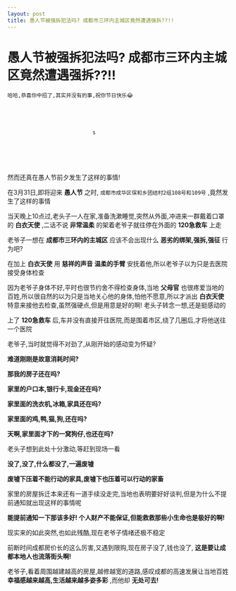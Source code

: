 ```yaml
---
layout: post
title: 愚人节被强拆犯法吗? 成都市三环内主城区竟然遭遇强拆??!!
---
```


# 愚人节被强拆犯法吗? 成都市三环内主城区竟然遭遇强拆??!!

`哈哈,恭喜你中招了,其实并没有的事,祝你节日快乐😂`

 ```                       
                            
                            
                            
                            
                            s
                            
                            
                            
 
 
 
 ```								 
 								 
然而还真在愚人节前夕发生了这样的事情!

在3月31日,即将迎来 **愚人节** 之时, `成都市成华区保和乡团结村2组108号和109号` ,竟然发生了这样的事情

当天晚上10点过,老头子一人在家,准备洗漱睡觉,突然从外面,冲进来一群戴着口罩的 **白衣天使** ,二话不说 **非常温柔** 的架着老爷子就往停在外面的 **120急救车** 上走


老爷子一想在 **成都市三环内的主城区** 应该不会出现什么 **恶劣的绑架,强拆,强征** 行为吧?

在加上 **白衣天使** 用 **慈祥的声音**	 **温柔的手臂** 安抚着他,所以老爷子以为只是去医院接受身体检查

因为老爷子身体不好,平时也很节约舍不得检查身体,当地 **父母官** 也很疼爱当地的百姓,所以很自然的以为只是当地关心他的身体,怕他不愿意,所以才派出 **白衣天使** 特意来接他去检查,虽然强硬点,但是用意是好的啊! 老头子转念一想,还是挺感动的

上了 **120急救车** 后,车并没有直接开往医院,而是围着市区,绕了几圈后,才将他送往一个医院

老爷子,当时就觉得不对劲了,从刚开始的感动变为怀疑?

**难道刚刚是故意消耗时间?**

**那我的房子还在吗?**

**家里的户口本,银行卡,现金还在吗?**

**家里面的洗衣机,冰箱,家具还在吗?**

**家里面的鸡,鸭,猫,狗,还在吗?**

**天啊,家里面才下的一窝狗仔,也还在吗?**

老头子想到此处十分激动,等赶到现场一看

**没了,没了,什么都没了,一遍废墟**

**废墟下压着不能行动的家具,废墟下也压着可以行动的家畜**

家里的房屋拆迁本来还有一道手续没走完,当地也表明要好好谈判,但是为什么不提前通知就出现这样的事情呢

**能提前通知一下那该多好! 个人财产不能保证,但能救救那些小生命也是极好的啊!**

现实来的如此突然,也如此残酷,现在老爷子情绪还极不稳定

前断时间成都房价长的这么厉害,又遇到限购,现在房子没了,钱也没了, **这是要让成都本地人也流落街头啊!**

老爷子,看着周围越建越高的房屋,越修越宽的道路,感叹成都的高速发展让当地百姓 **幸福感越来越高,生活越来越多姿多彩** ,而他却 **无处可去!**

